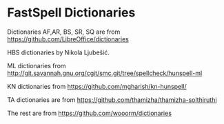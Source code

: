 # FastSpell Dictionaries

Dictionaries AF,AR, BS, SR, SQ are from https://github.com/LibreOffice/dictionaries

HBS dictionaries by Nikola Ljubešić.

ML dictionaries from http://git.savannah.gnu.org/cgit/smc.git/tree/spellcheck/hunspell-ml

KN dictionaries from https://github.com/mgharish/kn-hunspell/

TA dictionaries are from https://github.com/thamizha/thamizha-solthiruthi

The rest are from https://github.com/wooorm/dictionaries
